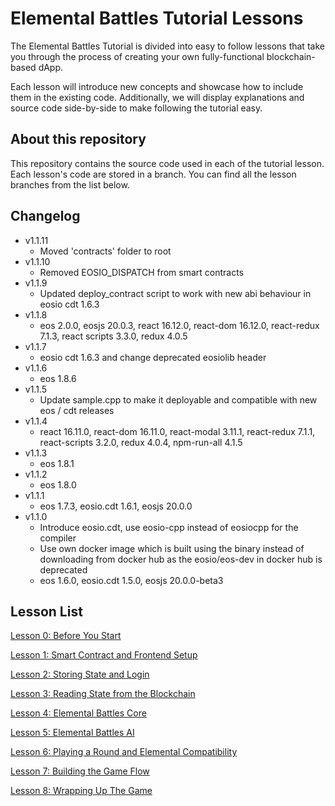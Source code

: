 # Elemental Battles Tutorial Lessons

The Elemental Battles Tutorial is divided into easy to follow lessons that take you through the process of creating your own fully-functional blockchain-based dApp.

Each lesson will introduce new concepts and showcase how to include them in the existing code. Additionally, we will display explanations and source code side-by-side to make following the tutorial easy.

## About this repository

This repository contains the source code used in each of the tutorial lesson. Each lesson's code are stored in a branch. You can find all the lesson branches from the list below.

## Changelog
- v1.1.11
  - Moved 'contracts' folder to root
- v1.1.10
  - Removed EOSIO_DISPATCH from smart contracts
- v1.1.9
  - Updated deploy_contract script to work with new abi behaviour in eosio cdt 1.6.3
- v1.1.8
  - eos 2.0.0, eosjs 20.0.3, react 16.12.0, react-dom 16.12.0, react-redux 7.1.3, react scripts 3.3.0, redux 4.0.5
- v1.1.7
  - eosio cdt 1.6.3 and change deprecated eosiolib header
- v1.1.6
  - eos 1.8.6
- v1.1.5
  - Update sample.cpp to make it deployable and compatible with new eos / cdt releases
- v1.1.4
  - react 16.11.0, react-dom 16.11.0, react-modal 3.11.1, react-redux 7.1.1, react-scripts 3.2.0, redux 4.0.4, npm-run-all 4.1.5
- v1.1.3
  - eos 1.8.1
- v1.1.2
  - eos 1.8.0
- v1.1.1
  - eos 1.7.3, eosio.cdt 1.6.1, eosjs 20.0.0
- v1.1.0
  - Introduce eosio.cdt, use eosio-cpp instead of eosiocpp for the compiler
  - Use own docker image which is built using the binary instead of downloading from docker hub as the eosio/eos-dev in docker hub is deprecated
  - eos 1.6.0, eosio.cdt 1.5.0, eosjs 20.0.0-beta3

## Lesson List

  [Lesson 0: Before You Start](https://github.com/EOSIO/eosio-card-game-repo/tree/lesson-0)

  [Lesson 1: Smart Contract and Frontend Setup](https://github.com/EOSIO/eosio-card-game-repo/tree/lesson-1)

  [Lesson 2: Storing State and Login](https://github.com/EOSIO/eosio-card-game-repo/tree/lesson-2)

  [Lesson 3: Reading State from the Blockchain](https://github.com/EOSIO/eosio-card-game-repo/tree/lesson-3)

  [Lesson 4: Elemental Battles Core](https://github.com/EOSIO/eosio-card-game-repo/tree/lesson-4)

  [Lesson 5: Elemental Battles AI](https://github.com/EOSIO/eosio-card-game-repo/tree/lesson-5)

  [Lesson 6: Playing a Round and Elemental Compatibility](https://github.com/EOSIO/eosio-card-game-repo/tree/lesson-6)

  [Lesson 7: Building the Game Flow](https://github.com/EOSIO/eosio-card-game-repo/tree/lesson-7)

  [Lesson 8: Wrapping Up The Game](https://github.com/EOSIO/eosio-card-game-repo/tree/lesson-8)
